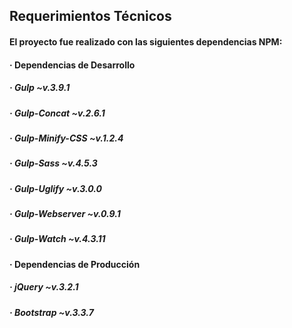 <h2>Requerimientos Técnicos</h2>

<h4>El proyecto fue realizado con las siguientes dependencias NPM:</h4>

<h4>· Dependencias de Desarrollo</h4>
<h5>· Gulp ~v.3.9.1 </h5>
<h5>· Gulp-Concat ~v.2.6.1 </h5>
<h5>· Gulp-Minify-CSS ~v.1.2.4</h5>
<h5>· Gulp-Sass ~v.4.5.3</h5>
<h5>· Gulp-Uglify ~v.3.0.0</h5>
<h5>· Gulp-Webserver ~v.0.9.1 </h5>
<h5>· Gulp-Watch ~v.4.3.11</h5>

<h4>· Dependencias de Producción</h4>
<h5>· jQuery ~v.3.2.1 </h5>
<h5>· Bootstrap ~v.3.3.7 </h5>
